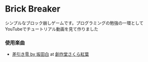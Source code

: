 # Brick Breaker

シンプルなブロック崩しゲームです。プログラミングの勉強の一環としてYouTubeでチュートリアル動画を見て作りました

### 使用楽曲

- [差引き零 by 坂田白](https://music.yukizakura.net/free/wskt/003.html) at
  [創作堂さくら紅葉](https://yukizakura.net/)
